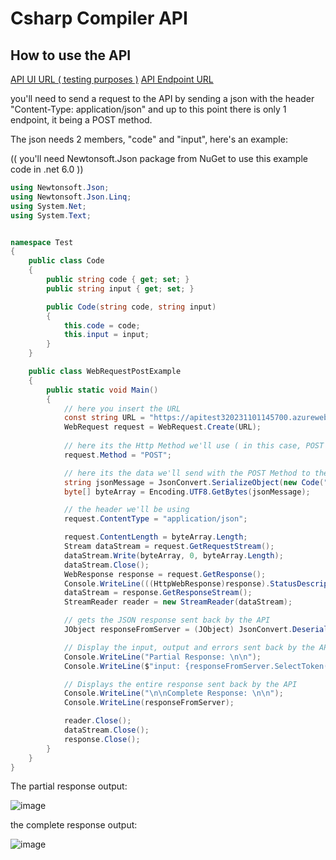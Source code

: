 # Csharp Compiler API

 ## How to use the API

 [API UI URL ( testing purposes )](https://apitest320231101145700.azurewebsites.net/index.html)
 [API Endpoint URL](https://apitest320231101145700.azurewebsites.net/api/Test/CompileCode)

 you'll need to send a request to the API by sending a json with the header "Content-Type: application/json" and up to this point there is only 1 endpoint, it being a POST method.

The json needs 2 members, "code" and "input", here's an example:

(( you'll need Newtonsoft.Json package from NuGet to use this example code in .net 6.0 ))

```cs
using Newtonsoft.Json;
using Newtonsoft.Json.Linq;
using System.Net;
using System.Text;


namespace Test
{
    public class Code
    {
        public string code { get; set; }
        public string input { get; set; }

        public Code(string code, string input)
        {
            this.code = code;
            this.input = input;
        }
    }

    public class WebRequestPostExample
    {
        public static void Main()
        {
            // here you insert the URL
            const string URL = "https://apitest320231101145700.azurewebsites.net/api/Test/CompileCode";
            WebRequest request = WebRequest.Create(URL);
            
            // here its the Http Method we'll use ( in this case, POST )
            request.Method = "POST";

            // here its the data we'll send with the POST Method to the API ( basicly, it converts the object to a JSON )
            string jsonMessage = JsonConvert.SerializeObject(new Code("public static void Main(string[] args){ Write(args[0]); }", "10"));
            byte[] byteArray = Encoding.UTF8.GetBytes(jsonMessage);

            // the header we'll be using
            request.ContentType = "application/json";

            request.ContentLength = byteArray.Length;
            Stream dataStream = request.GetRequestStream();
            dataStream.Write(byteArray, 0, byteArray.Length);
            dataStream.Close();
            WebResponse response = request.GetResponse();
            Console.WriteLine(((HttpWebResponse)response).StatusDescription);
            dataStream = response.GetResponseStream();
            StreamReader reader = new StreamReader(dataStream);

            // gets the JSON response sent back by the API
            JObject responseFromServer = (JObject) JsonConvert.DeserializeObject(reader.ReadToEnd());

            // Display the input, output and errors sent back by the API
            Console.WriteLine("Partial Response: \n\n");
            Console.WriteLine($"input: {responseFromServer.SelectToken("value.input")}\nerror: {responseFromServer.SelectToken("value.error")}\noutput: {responseFromServer.SelectToken("value.output")}");

            // Displays the entire response sent back by the API
            Console.WriteLine("\n\nComplete Response: \n\n");
            Console.WriteLine(responseFromServer);

            reader.Close();
            dataStream.Close();
            response.Close();
        }
    }
}
```
The partial response output:

![image](https://github.com/Etozinhachan/CsCompilerApi/assets/116160881/2eec9dc0-30e6-42d6-b561-67e7cd1022e8)

the complete response output:

![image](https://github.com/Etozinhachan/CsCompilerApi/assets/116160881/e587d324-4f33-4b8b-9478-d338726aeb74) 
